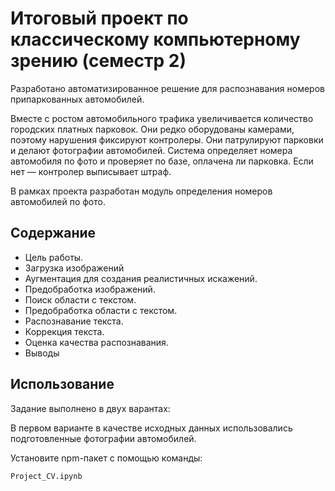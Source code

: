 # Итоговый проект по классическому компьютерному зрению (семестр 2)
Разработано автоматизированное решение для распознавания номеров припаркованных автомобилей.

Вместе с ростом автомобильного трафика увеличивается количество городских платных парковок. Они редко оборудованы камерами, поэтому нарушения фиксируют контролеры. Они патрулируют парковки и делают фотографии автомобилей. Система определяет номера автомобиля по фото и проверяет по базе, оплачена ли парковка. Если нет — контролер выписывает штраф.

В рамках проекта разработан модуль определения номеров автомобилей по фото.

## Содержание
- Цель работы.
- Загрузка изображений 
- Аугментация для создания реалистичных искажений. 
- Предобработка изображений. 
- Поиск области с текстом.
- Предобработка области с текстом.
- Распознавание текста.
- Коррекция текста.
- Оценка качества распознавания.
- Выводы

## Использование
Задание выполнено в двух варантах: 

В первом варианте в качестве исходных данных использовались подготовленные фотографии автомобилей. 

Установите npm-пакет с помощью команды:
```sh
Project_CV.ipynb
```
